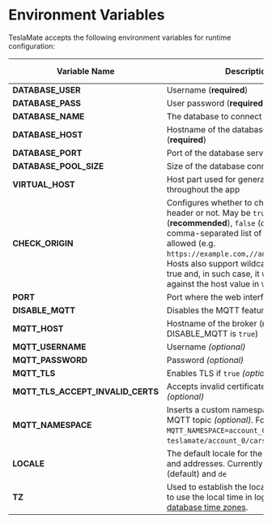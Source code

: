 # Environment Variables

TeslaMate accepts the following environment variables for runtime configuration:

| Variable Name                     | Description                                                                                                                                                                                                                                                                                                                                  | Default Value |
| --------------------------------- | -------------------------------------------------------------------------------------------------------------------------------------------------------------------------------------------------------------------------------------------------------------------------------------------------------------------------------------------- | ------------- |
| **DATABASE_USER**                 | Username (**required**)                                                                                                                                                                                                                                                                                                                      |               |
| **DATABASE_PASS**                 | User password (**required**)                                                                                                                                                                                                                                                                                                                 |               |
| **DATABASE_NAME**                 | The database to connect to (**required**)                                                                                                                                                                                                                                                                                                    |               |
| **DATABASE_HOST**                 | Hostname of the database server (**required**)                                                                                                                                                                                                                                                                                               |               |
| **DATABASE_PORT**                 | Port of the database server                                                                                                                                                                                                                                                                                                                  | 5432          |
| **DATABASE_POOL_SIZE**            | Size of the database connection pool                                                                                                                                                                                                                                                                                                         | 8             |
| **VIRTUAL_HOST**                  | Host part used for generating URLs throughout the app                                                                                                                                                                                                                                                                                        | localhost     |
| **CHECK_ORIGIN**                  | Configures whether to check the origin header or not. May be `true` (**recommended**), `false` (_default_) or a comma-separated list of hosts that are allowed (e.g. `https://example.com,//another.com:8080`). Hosts also support wildcards. It defaults to true and, in such case, it will check against the host value in `VIRTUAL_HOST`. | false         |
| **PORT**                          | Port where the web interface is exposed                                                                                                                                                                                                                                                                                                      | 4000          |
| **DISABLE_MQTT**                  | Disables the MQTT feature if `true`                                                                                                                                                                                                                                                                                                          | false         |
| **MQTT_HOST**                     | Hostname of the broker (**required** unless DISABLE_MQTT is `true`)                                                                                                                                                                                                                                                                          |               |
| **MQTT_USERNAME**                 | Username _(optional)_                                                                                                                                                                                                                                                                                                                        |               |
| **MQTT_PASSWORD**                 | Password _(optional)_                                                                                                                                                                                                                                                                                                                        |               |
| **MQTT_TLS**                      | Enables TLS if `true` _(optional)_                                                                                                                                                                                                                                                                                                           | false         |
| **MQTT_TLS_ACCEPT_INVALID_CERTS** | Accepts invalid certificates if `true` _(optional)_                                                                                                                                                                                                                                                                                          | false         |
| **MQTT_NAMESPACE**                | Inserts a custom namespace into the MQTT topic _(optional)_. For example, with `MQTT_NAMESPACE=account_0`: `teslamate/account_0/cars/$car_id/state`.                                                                                                                                                                                         |               |
| **LOCALE**                        | The default locale for the web interface and addresses. Currently available: `en` (default) and `de`                                                                                                                                                                                                                                         | en            |
| **TZ**                            | Used to establish the local time zone, e.g. to use the local time in logs. See [List of tz database time zones](https://en.wikipedia.org/wiki/List_of_tz_database_time_zones).                                                                                                                                                               |               |
